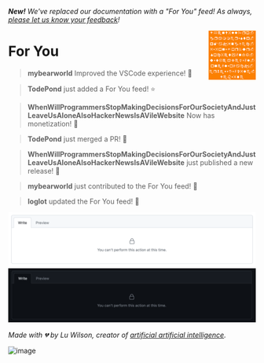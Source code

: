 _**New!** We've replaced our documentation with a "For You" feed! As always, [please let us know your feedback](https://github.com/TodePond/WhenWillProgrammersStopMakingDecisionsForOurSocietyAndJustLeaveUsAloneAlsoHackerNewsIsAVileWebsite/releases/tag/vyesterday)!_

[<img align="right" height="100" src="shapes.png">](https://github.com/TodePond/WhenWillProgrammersStopMakingDecisionsForOurSocietyAndJustLeaveUsAloneAlsoHackerNewsIsAVileWebsite/blob/main/examples/Examples.md "Click here for the examples page.")

# For You

> **mybearworld** Improved the VSCode experience! 🐻

> **TodePond** just added a For You feed! ⭐

> **WhenWillProgrammersStopMakingDecisionsForOurSocietyAndJustLeaveUsAloneAlsoHackerNewsIsAVileWebsite** Now has monetization! 🎉

> **TodePond** just merged a PR! 🚀

> **WhenWillProgrammersStopMakingDecisionsForOurSocietyAndJustLeaveUsAloneAlsoHackerNewsIsAVileWebsite** just published a new release! 🎉

> **mybearworld** just contributed to the For You feed! 🐻

> **loglot** updated the For You feed! 🔼

<img width="951" alt="image" src="files/266134926-0aff5c3a-3678-4eb9-aace-aa9be8af6cfa.png#gh-light-mode-only">
<img width="951" alt="image" src="files/266138395-d8a5700b-f74c-46a7-bae3-c25d7b645b8c.png#gh-dark-mode-only">

*Made with 💔 by Lu Wilson, creator of [artificial artificial intelligence](https://www.youtube.com/watch?v=ZMklf0vUl18).*

![image](https://github.com/loglot/WhenWillProgrammersStopMakingDecisionsForOurSocietyAndJustLeaveUsAloneAlsoHackerNewsIsAVileWebsi-fyp/assets/88983354/09578ae1-7370-4cf6-9fd3-9baa6ac69a92)
